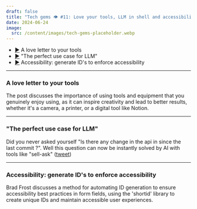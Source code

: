```yaml
---
draft: false
title: "Tech gems 👁️ #11: Love your tools, LLM in shell and accessibility"
date: 2024-06-24
image:
  src: /content/images/tech-gems-placeholder.webp
---
```


- [▶️](#a-love-letter-to-your-tools) A love letter to your tools
- [▶️](#the-perfect-use-case-for-llm) "The perfect use case for LLM"
- [▶️](#accessibility-generate-ids-to-enforce-accessibility) Accessibility: generate ID's to enforce accessibility


<!-- more -->

---

### A love letter to your tools

<RichLink href="https://index.repponen.com/p/love-your-tools" title="Love your tools"></RichLink>

The post discusses the importance of using tools and equipment that you genuinely enjoy using, as it can inspire creativity and lead to better results, whether it's a camera, a printer, or a digital tool like Notion.

---

### "The perfect use case for LLM"

<RichLink href="https://github.com/egoist/shell-ask" title="shell-ask on Github
"></RichLink>

Did you never asked yourself "Is there any change in the api in since the last commit ?". Well this question can now be instantly solved by AI with tools like "sell-ask" ([tweet](https://x.com/localhost_5173/status/1802401538884956442))

---

### Accessibility: generate ID's to enforce accessibility

<RichLink href="https://bradfrost.com/blog/post/enforcing-accessibility-best-practices-with-automatically-generated-ids/" title="Enforcing accessibility best practices with automatically-generated ids"></RichLink>

Brad Frost discusses a method for automating ID generation to ensure accessibility best practices in form fields, using the 'shortid' library to create unique IDs and maintain accessible user experiences.
